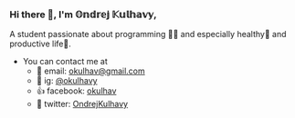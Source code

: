 ### Hi there 👋, I'm 𝕆𝕟𝕕𝕣𝕖𝕛 𝕂𝕦𝕝𝕙𝕒𝕧𝕪,

A student passionate about programming 👩‍💻 and especially healthy💪 and productive life🚀.

- You can contact me at
     - 📧 email: okulhav@gmail.com
     - 📸 ig: [@okulhavy](https://www.instagram.com/okulhavy)
     - 👍 facebook: [okulhav](https://www.facebook.com/Okulhav/)
     - 🦜 twitter: [OndrejKulhavy](https://twitter.com/KulhavyOndrej)
     
<!--START_SECTION:waka-->
<!--END_SECTION:waka-->

<!--
**OndrejKulhavy/OndrejKulhavy** is a ✨ _special_ ✨ repository because its `README.md` (this file) appears on your GitHub profile.

Here are some ideas to get you started:

- 🔭 I’m currently working on ...
- 🌱 I’m currently learning ...
- 👯 I’m looking to collaborate on ...
- 🤔 I’m looking for help with ...
- 💬 Ask me about ...
- 📫 How to reach me: ...
- 😄 Pronouns: ...
- ⚡ Fun fact: ...
-->
